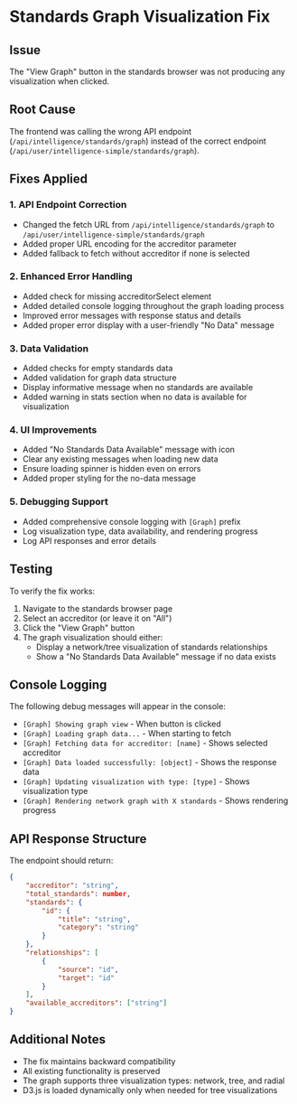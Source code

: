 # Standards Graph Visualization Fix

## Issue
The "View Graph" button in the standards browser was not producing any visualization when clicked.

## Root Cause
The frontend was calling the wrong API endpoint (`/api/intelligence/standards/graph`) instead of the correct endpoint (`/api/user/intelligence-simple/standards/graph`).

## Fixes Applied

### 1. **API Endpoint Correction**
- Changed the fetch URL from `/api/intelligence/standards/graph` to `/api/user/intelligence-simple/standards/graph`
- Added proper URL encoding for the accreditor parameter
- Added fallback to fetch without accreditor if none is selected

### 2. **Enhanced Error Handling**
- Added check for missing accreditorSelect element
- Added detailed console logging throughout the graph loading process
- Improved error messages with response status and details
- Added proper error display with a user-friendly "No Data" message

### 3. **Data Validation**
- Added checks for empty standards data
- Added validation for graph data structure
- Display informative message when no standards are available
- Added warning in stats section when no data is available for visualization

### 4. **UI Improvements**
- Added "No Standards Data Available" message with icon
- Clear any existing messages when loading new data
- Ensure loading spinner is hidden even on errors
- Added proper styling for the no-data message

### 5. **Debugging Support**
- Added comprehensive console logging with `[Graph]` prefix
- Log visualization type, data availability, and rendering progress
- Log API responses and error details

## Testing

To verify the fix works:

1. Navigate to the standards browser page
2. Select an accreditor (or leave it on "All")
3. Click the "View Graph" button
4. The graph visualization should either:
   - Display a network/tree visualization of standards relationships
   - Show a "No Standards Data Available" message if no data exists

## Console Logging

The following debug messages will appear in the console:
- `[Graph] Showing graph view` - When button is clicked
- `[Graph] Loading graph data...` - When starting to fetch
- `[Graph] Fetching data for accreditor: [name]` - Shows selected accreditor
- `[Graph] Data loaded successfully: [object]` - Shows the response data
- `[Graph] Updating visualization with type: [type]` - Shows visualization type
- `[Graph] Rendering network graph with X standards` - Shows rendering progress

## API Response Structure

The endpoint should return:
```json
{
    "accreditor": "string",
    "total_standards": number,
    "standards": {
        "id": {
            "title": "string",
            "category": "string"
        }
    },
    "relationships": [
        {
            "source": "id",
            "target": "id"
        }
    ],
    "available_accreditors": ["string"]
}
```

## Additional Notes

- The fix maintains backward compatibility
- All existing functionality is preserved
- The graph supports three visualization types: network, tree, and radial
- D3.js is loaded dynamically only when needed for tree visualizations